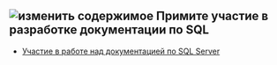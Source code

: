 ## <a name="edit-contentmediaedit-topic-pencilpng-contribute-sql-documentation"></a>![изменить содержимое](../media/edit-topic-pencil.png) Примите участие в разработке документации по SQL

- [Участие в работе над документацией по SQL Server](https://docs.microsoft.com/sql/sql-server/sql-server-docs-contribute)